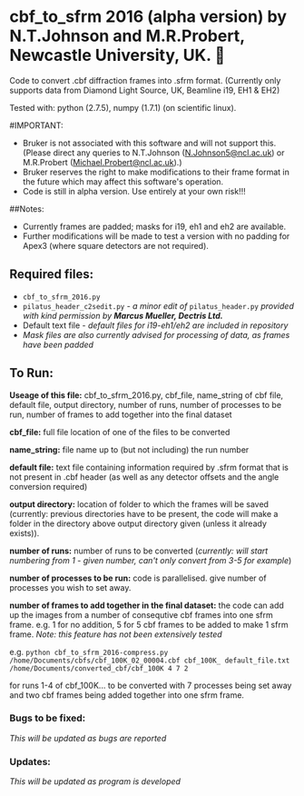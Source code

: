 # cbf_to_sfrm 2016 (alpha version) by N.T.Johnson and M.R.Probert, Newcastle University, UK. :microscope:
Code to convert .cbf diffraction frames into .sfrm format. (Currently only supports data from Diamond Light Source, UK, Beamline i19, EH1 &amp; EH2)

Tested with: python (2.7.5), numpy (1.7.1) (on scientific linux).

#IMPORTANT:
- Bruker is not associated with this software and will not support this. (Please direct any queries to N.T.Johnson (N.Johnson5@ncl.ac.uk) or M.R.Probert (Michael.Probert@ncl.ac.uk).)
- Bruker reserves the right to make modifications to their frame format in the future which may affect this software's operation.
- Code is still in alpha version. Use entirely at your own risk!!!

##Notes:
- Currently frames are padded; masks for i19, eh1 and eh2 are available.
- Further modifications will be made to test a version with no padding for Apex3 (where square detectors are not required).

## Required files:
- `cbf_to_sfrm_2016.py`
- `pilatus_header_c2sedit.py` - *a minor edit of* `pilatus_header.py`
*provided with kind permission by __Marcus Mueller, Dectris Ltd.__*
- Default text file - *default files for i19-eh1/eh2 are included in repository*
- *Mask files are also currently advised for processing of data, as frames have been padded*

## To Run:
**Useage of this file:** cbf_to_sfrm_2016.py, cbf_file, name_string of cbf file, default file, output directory, number of runs, number of processes to be run, number of frames to add together into the final dataset

**cbf_file:** full file location of one of the files to be converted

**name_string:** file name up to (but not including) the run number

**default file:** text file containing information required by .sfrm format that is not present in .cbf header (as well as any detector offsets and the angle conversion required)

**output directory:** location of folder to which the frames will be saved (currently: previous directories have to be present, the code will make a folder in the directory above output directory given (unless it already exists)).

**number of runs:** number of runs to be converted (*currently: will start numbering from 1 - given number, can't only convert from 3-5 for example*)

**number of processes to be run:** code is parallelised. give number of processes you wish to set away.

**number of frames to add together in the final dataset:** the code can add up the images from a number of consequtive cbf frames into one sfrm frame. e.g. 1 for no addition, 5 for 5 cbf frames to be added to make 1 sfrm frame. *Note: this feature has not been extensively tested*

e.g. `python cbf_to_sfrm_2016-compress.py /home/Documents/cbfs/cbf_100K_02_00004.cbf cbf_100K_ default_file.txt /home/Documents/converted_cbf/cbf_100K 4 7 2`

for runs 1-4 of cbf_100K... to be converted with 7 processes being set away and two cbf frames being added together into one sfrm frame.

### Bugs to be fixed:
*This will be updated as bugs are reported*

### Updates:
*This will be updated as program is developed*
